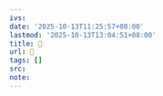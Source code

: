 ```yaml
---
ivs:
date: '2025-10-13T11:25:57+08:00'
lastmod: '2025-10-13T13:04:51+08:00'
title: 󰋴
url: 󰋴
tags: []
src:
note:
---
```

